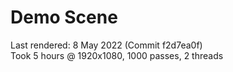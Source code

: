 # Demo Scene

Last rendered: 8 May 2022 (Commit f2d7ea0f)  
Took 5 hours @ 1920x1080, 1000 passes, 2 threads  